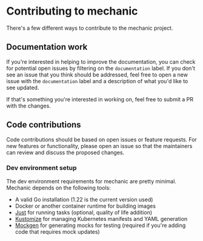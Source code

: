 # Contributing to mechanic

There's a few different ways to contribute to the mechanic project.

## Documentation work
If you're interested in helping to improve the documentation, you can check for potential open issues by filtering on 
the `documentation` label. If you don't see an issue that you think should be addressed, feel free to open a new issue 
with the `documentation` label and a description of what you'd like to see updated.

If that's something you're interested in working on, feel free to submit a PR with the changes.

## Code contributions

Code contributions should be based on open issues or feature requests. For new features or functionality, please open an issue
so that the maintainers can review and discuss the proposed changes.

### Dev environment setup

The dev environment requirements for mechanic are pretty minimal. Mechanic depends on the following tools:

- A valid Go installation (1.22 is the current version used)
- Docker or another container runtime for building images
- [Just](https://github.com/casey/just) for running tasks (optional, quality of life addition)
- [Kustomize](https://kustomize.io/) for managing Kubernetes manifests and YAML generation
- [Mockgen](https://github.com/uber-go/mock) for generating mocks for testing (required if you're adding code that requires mock updates)


